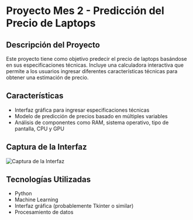 # Proyecto Mes 2 - Predicción del Precio de Laptops

## Descripción del Proyecto

Este proyecto tiene como objetivo predecir el precio de laptops basándose en sus especificaciones técnicas. Incluye una calculadora interactiva que permite a los usuarios ingresar diferentes características técnicas para obtener una estimación de precio.

## Características

- Interfaz gráfica para ingresar especificaciones técnicas
- Modelo de predicción de precios basado en múltiples variables
- Análisis de componentes como RAM, sistema operativo, tipo de pantalla, CPU y GPU

## Captura de la Interfaz

![Captura de la Interfaz](https://github.com/tu-usuario/tu-repositorio/raw/main/Untitled.png)

## Tecnologías Utilizadas

- Python
- Machine Learning
- Interfaz gráfica (probablemente Tkinter o similar)
- Procesamiento de datos
